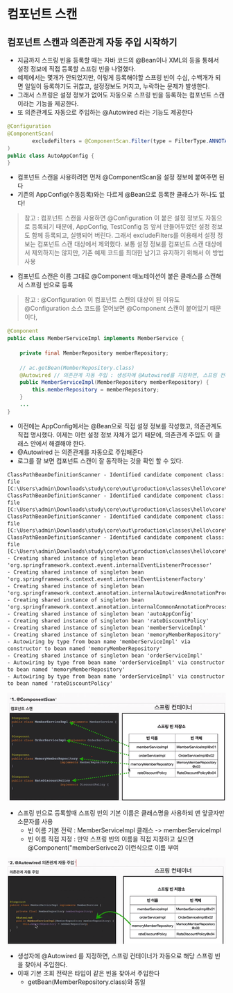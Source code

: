 # 컴포넌트 스캔

## 컴포넌트 스캔과 의존관계 자동 주입 시작하기
- 지금까지 스프링 빈을 등록할 때는 자바 코드의 @Bean이나 XML의 <bean> 등을 통해서 설정 정보에 직접 등록할 스프링 빈을 나열했다.
- 예제에서는 몇개가 안되었지만, 이렇게 등록해야할 스프링 빈이 수십, 수백개가 되면 일일이 등록하기도 귀찮고, 설정정보도 커지고, 누락하는 문제가 발생한다.
- 그래서 스프링은 설정 정보가 없어도 자동으로 스프링 빈을 등록하는 컴포넌트 스캔이라는 기능을 제공한다.
- 또 의존관계도 자동으로 주입하는 @Autowired 라는 기능도 제공한다

```java
@Configuration
@ComponentScan(
        excludeFilters = @ComponentScan.Filter(type = FilterType.ANNOTATION, classes = Configuration.class)
)
public class AutoAppConfig {
}

```
- 컴포넌트 스캔을 사용하려면 먼저 @ComponentScan을 설정 정보에 붙여주면 된다
- 기존의 AppConfig(수동등록)와는 다르게 @Bean으로 등록한 클래스가 하나도 없다!

> 참고 : 컴포넌트 스캔을 사용하면 @Configuration 이 붙은 설정 정보도 자동으로 등록되기 때문에, AppConfig, TestConfig 등 앞서 만들어두었던 설정 정보도 함께 등록되고, 실행되어 버린다.
그래서 excludeFilters를 이용해서 설정 정보는 컴포넌트 스캔 대상에서 제외했다. 보통 설정 정보를 컴포넌트 스캔 대상에서 제외하지는 않지만, 기존 예제 코드를 최대한 남기고 유지하기 위해서 이 방법 사용

- 컴포넌트 스캔은 이름 그대로 @Component 애노테이션이 붙은 클래스를 스캔해서 스프링 빈으로 등록
> 참고 : @Configuration 이 컴포넌트 스캔의 대상이 된 이유도 @Configuration 소스 코드를 열어보면 @Component 스캔이 붙어있기 때문이다,

```java
@Component
public class MemberServiceImpl implements MemberService {

    private final MemberRepository memberRepository;

    // ac.getBean(MemberRepository.class)
    @Autowired // 의존관계 자동 주입 : 생성자에 @Autowired를 지정하면, 스프링 컨테이너가 자동으로 해당 스프링 빈을 찾아서 주입한다.
    public MemberServiceImpl(MemberRepository memberRepository) {
        this.memberRepository = memberRepository;
    }
    ...
}
```
- 이전에는 AppConfig에서는 @Bean으로 직접 설정 정보를 작성했고, 의존관계도 직접 명시했다. 이제는 이런 설정 정보 자체가 없기 때문에, 의존관계 주입도 이 클래스 안에서 해결해야 한다.
- @Autowired 는 의존관계를 자동으로 주입해준다
- 로그를 잘 보면 컴포넌트 스캔이 잘 동작하는 것을 확인 할 수 있다.
```text
ClassPathBeanDefinitionScanner - Identified candidate component class: file [C:\Users\admin\Downloads\study\core\out\production\classes\hello\core\discount\RateDiscountPolicy.class]
ClassPathBeanDefinitionScanner - Identified candidate component class: file [C:\Users\admin\Downloads\study\core\out\production\classes\hello\core\member\MemberServiceImpl.class]
ClassPathBeanDefinitionScanner - Identified candidate component class: file [C:\Users\admin\Downloads\study\core\out\production\classes\hello\core\member\MemoryMemberRepository.class]
ClassPathBeanDefinitionScanner - Identified candidate component class: file [C:\Users\admin\Downloads\study\core\out\production\classes\hello\core\order\OrderServiceImpl.class]
- Creating shared instance of singleton bean 'org.springframework.context.event.internalEventListenerProcessor'
- Creating shared instance of singleton bean 'org.springframework.context.event.internalEventListenerFactory'
- Creating shared instance of singleton bean 'org.springframework.context.annotation.internalAutowiredAnnotationProcessor'
- Creating shared instance of singleton bean 'org.springframework.context.annotation.internalCommonAnnotationProcessor'
- Creating shared instance of singleton bean 'autoAppConfig'
- Creating shared instance of singleton bean 'rateDiscountPolicy'
- Creating shared instance of singleton bean 'memberServiceImpl'
- Creating shared instance of singleton bean 'memoryMemberRepository'
- Autowiring by type from bean name 'memberServiceImpl' via constructor to bean named 'memoryMemberRepository'
- Creating shared instance of singleton bean 'orderServiceImpl'
- Autowiring by type from bean name 'orderServiceImpl' via constructor to bean named 'memoryMemberRepository'
- Autowiring by type from bean name 'orderServiceImpl' via constructor to bean named 'rateDiscountPolicy'
```

![img.png](component.png)
- 스프링 빈으로 등록할때 스프링 빈의 기본 이름은 클래스명을 사용하되 맨 앞글자만 소문자를 사용
  - 빈 이름 기본 전략 :  MemberServiceImpl 클래스 -> memberServiceImpl
  - 빈 이름 직접 지정 :  만약 스프링 빈의 이름을 직접 지정하고 싶으면 @Component("memberSerivce2) 이런식으로 이름 부여

![img.png](autowired.png)
- 생성자에 @Autowired 를 지정하면, 스프링 컨테이너가 자동으로 해당 스프링 빈을 찾아서 주입한다.
- 이때 기본 조회 전략은 타입이 같은 빈을 찾아서 주입한다
  - getBean(MemberRepository.class)와 동일